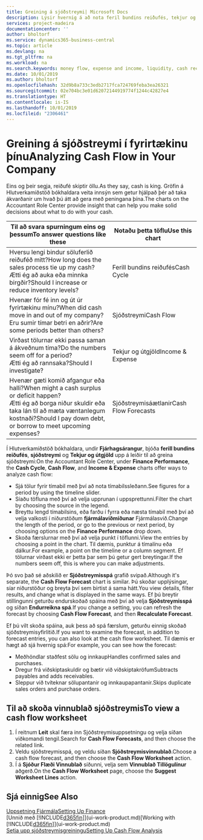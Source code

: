 ```yaml
---
title: Greining á sjóðstreymi| Microsoft Docs
description: Lýsir hvernig á að nota feril bundins reiðufés, tekjur og útgjöld, sjóðstreymi og sjóðstreymisspá myndrit til að greina fortíð og framtíð streymi peninga inn og út úr fyrirtækinu þínu.
services: project-madeira
documentationcenter: ''
author: bholtorf
ms.service: dynamics365-business-central
ms.topic: article
ms.devlang: na
ms.tgt_pltfrm: na
ms.workload: na
ms.search.keywords: money flow, expense and income, liquidity, cash receipts minus cash payments, Cartera
ms.date: 10/01/2019
ms.author: bholtorf
ms.openlocfilehash: 32d9b8a733c3edb2717fca724769feba3ea26321
ms.sourcegitcommit: 02e704bc3e01d62072144919774f1244c42827e4
ms.translationtype: HT
ms.contentlocale: is-IS
ms.lasthandoff: 10/01/2019
ms.locfileid: "2306461"
---
```

# <a name="analyzing-cash-flow-in-your-company"></a><span data-ttu-id="493aa-103">Greining á sjóðstreymi í fyrirtækinu þínu</span><span class="sxs-lookup"><span data-stu-id="493aa-103">Analyzing Cash Flow in Your Company</span></span>
<span data-ttu-id="493aa-104">Eins og þeir segja, reiðufé skiptir öllu.</span><span class="sxs-lookup"><span data-stu-id="493aa-104">As they say, cash is king.</span></span> <span data-ttu-id="493aa-105">Gröfin á Hlutverkamiðstöð bókhaldara veita innsýn sem getur hjálpað þér að taka ákvarðanir um hvað þú átt að gera með peningana þína.</span><span class="sxs-lookup"><span data-stu-id="493aa-105">The charts on the Accountant Role Center provide insight that can help you make solid decisions about what to do with your cash.</span></span>  

| <span data-ttu-id="493aa-106">Til að svara spurningum eins og þessum</span><span class="sxs-lookup"><span data-stu-id="493aa-106">To answer questions like these</span></span> | <span data-ttu-id="493aa-107">Notaðu þetta töflu</span><span class="sxs-lookup"><span data-stu-id="493aa-107">Use this chart</span></span> |
| --- | --- |
| <span data-ttu-id="493aa-108">Hversu lengi bindur söluferlið reiðuféð mitt?</span><span class="sxs-lookup"><span data-stu-id="493aa-108">How long does the sales process tie up my cash?</span></span></br> <span data-ttu-id="493aa-109">Ætti ég að auka eða minnka birgðir?</span><span class="sxs-lookup"><span data-stu-id="493aa-109">Should I increase or reduce inventory levels?</span></span> |<span data-ttu-id="493aa-110">Ferill bundins reiðufés</span><span class="sxs-lookup"><span data-stu-id="493aa-110">Cash Cycle</span></span> |
| <span data-ttu-id="493aa-111">Hvenær fór fé inn og út úr fyrirtækinu mínu?</span><span class="sxs-lookup"><span data-stu-id="493aa-111">When did cash move in and out of my company?</span></span></br> <span data-ttu-id="493aa-112">Eru sumir tímar betri en aðrir?</span><span class="sxs-lookup"><span data-stu-id="493aa-112">Are some periods better than others?</span></span> |<span data-ttu-id="493aa-113">Sjóðstreymi</span><span class="sxs-lookup"><span data-stu-id="493aa-113">Cash Flow</span></span> |
| <span data-ttu-id="493aa-114">Virðast tölurnar ekki passa saman á ákveðnum tíma?</span><span class="sxs-lookup"><span data-stu-id="493aa-114">Do the numbers seem off for a period?</span></span></br> <span data-ttu-id="493aa-115">Ætti ég að rannsaka?</span><span class="sxs-lookup"><span data-stu-id="493aa-115">Should I investigate?</span></span> |<span data-ttu-id="493aa-116">Tekjur og útgjöld</span><span class="sxs-lookup"><span data-stu-id="493aa-116">Income & Expense</span></span> |
| <span data-ttu-id="493aa-117">Hvenær gæti komið afgangur eða halli?</span><span class="sxs-lookup"><span data-stu-id="493aa-117">When might a cash surplus or deficit happen?</span></span></br> <span data-ttu-id="493aa-118">Ætti ég að borga niður skuldir eða taka lán til að mæta væntanlegum kostnaði?</span><span class="sxs-lookup"><span data-stu-id="493aa-118">Should I pay down debt, or borrow to meet upcoming expenses?</span></span> |<span data-ttu-id="493aa-119">Sjóðstreymisáætlanir</span><span class="sxs-lookup"><span data-stu-id="493aa-119">Cash Flow Forecasts</span></span> |

<span data-ttu-id="493aa-120">Í Hlutverkamiðstöð bókhaldara, undir **Fjárhagsárangur**, bjóða **ferill bundins reiðufés**, **sjóðstreymi** og **Tekjur og útgjöld** upp á leiðir til að greina sjóðstreymi:</span><span class="sxs-lookup"><span data-stu-id="493aa-120">On the Accountant Role Center, under **Finance Performance**, the **Cash Cycle**, **Cash Flow**, and **Income & Expense** charts offer ways to analyze cash flow:</span></span>  

* <span data-ttu-id="493aa-121">Sjá tölur fyrir tímabil með því að nota tímabilssleðann.</span><span class="sxs-lookup"><span data-stu-id="493aa-121">See figures for a period by using the timeline slider.</span></span>  
* <span data-ttu-id="493aa-122">Síaðu töfluna með því að velja upprunan í uppsprettunni.</span><span class="sxs-lookup"><span data-stu-id="493aa-122">Filter the chart by choosing the source in the legend.</span></span>  
* <span data-ttu-id="493aa-123">Breyttu lengd tímabilsins, eða farðu í fyrra eða næsta tímabil með því að velja valkosti í niðurstöðum **fjármálaviðmiðunar** Fjármálasvið.</span><span class="sxs-lookup"><span data-stu-id="493aa-123">Change the length of the period, or go to the previous or next period, by choosing options on the **Finance Performance** drop down.</span></span>  
* <span data-ttu-id="493aa-124">Skoða færslurnar með því að velja punkt í töflunni.</span><span class="sxs-lookup"><span data-stu-id="493aa-124">View the entries by choosing a point in the chart.</span></span> <span data-ttu-id="493aa-125">Til dæmis, punktur á tímalínu eða dálkur.</span><span class="sxs-lookup"><span data-stu-id="493aa-125">For example, a point on the timeline or a column segment.</span></span> <span data-ttu-id="493aa-126">Ef tölurnar virðast ekki er þetta þar sem þú getur gert breytingar.</span><span class="sxs-lookup"><span data-stu-id="493aa-126">If the numbers seem off, this is where you can make adjustments.</span></span>  

<span data-ttu-id="493aa-127">Þó svo það sé aðskilið er **Sjóðstreymisspá** grafið svipað.</span><span class="sxs-lookup"><span data-stu-id="493aa-127">Although it's separate, the **Cash Flow Forecast** chart is similar.</span></span> <span data-ttu-id="493aa-128">Þú skoðar upplýsingar, síar niðurstöður og breyta því sem birtist á sama hátt.</span><span class="sxs-lookup"><span data-stu-id="493aa-128">You view details, filter results, and change what is displayed in the same ways.</span></span> <span data-ttu-id="493aa-129">Ef þú breytir stillingunni geturðu endurskoðað spáina með því að velja **Sjóðstreymisspá** og síðan **Endurreikna spá**.</span><span class="sxs-lookup"><span data-stu-id="493aa-129">If you change a setting, you can refresh the forecast by choosing **Cash Flow Forecast**, and then **Recalculate Forecast**.</span></span>

<span data-ttu-id="493aa-130">Ef þú vilt skoða spáina, auk þess að spá færslum, geturðu einnig skoðað sjóðstreymisyfirlitið.</span><span class="sxs-lookup"><span data-stu-id="493aa-130">If you want to examine the forecast, in addition to forecast entries, you can also look at the cash flow worksheet.</span></span> <span data-ttu-id="493aa-131">Til dæmis er hægt að sjá hvernig spá:</span><span class="sxs-lookup"><span data-stu-id="493aa-131">For example, you can see how the forecast:</span></span>

* <span data-ttu-id="493aa-132">Meðhöndlar staðfest sölu og innkaup</span><span class="sxs-lookup"><span data-stu-id="493aa-132">Handles confirmed sales and purchases.</span></span>  
* <span data-ttu-id="493aa-133">Dregur frá viðskiptaskuldir og bætir við viðskiptakröfum</span><span class="sxs-lookup"><span data-stu-id="493aa-133">Subtracts payables and adds receivables.</span></span>  
* <span data-ttu-id="493aa-134">Sleppur við tvíteknar sölupantanir og innkaupapantanir.</span><span class="sxs-lookup"><span data-stu-id="493aa-134">Skips duplicate sales orders and purchase orders.</span></span>  

## <a name="to-view-a-cash-flow-worksheet"></a><span data-ttu-id="493aa-135">Til að skoða vinnublað sjóðstreymis</span><span class="sxs-lookup"><span data-stu-id="493aa-135">To view a cash flow worksheet</span></span>
1. <span data-ttu-id="493aa-136">Í reitnum **Leit** skal færa inn Sjóðstreymisuppsetningu og velja síðan viðkomandi tengil.</span><span class="sxs-lookup"><span data-stu-id="493aa-136">Search for **Cash Flow Forecasts**, and then choose the related link.</span></span>  
2. <span data-ttu-id="493aa-137">Veldu sjóðstreymisspá, og veldu síðan **Sjóðstreymisvinnublað**.</span><span class="sxs-lookup"><span data-stu-id="493aa-137">Choose a cash flow forecast, and then choose the **Cash Flow Worksheet** action.</span></span>  
3. <span data-ttu-id="493aa-138">Í á **Sjóður Flæði Vinnublað** síðunni, velja sem **Vinnublað Tillögulínur** aðgerð.</span><span class="sxs-lookup"><span data-stu-id="493aa-138">On the **Cash Flow Worksheet** page, choose the **Suggest Worksheet Lines** action.</span></span>  

## <a name="see-also"></a><span data-ttu-id="493aa-139">Sjá einnig</span><span class="sxs-lookup"><span data-stu-id="493aa-139">See Also</span></span>
[<span data-ttu-id="493aa-140">Uppsetning Fjármála</span><span class="sxs-lookup"><span data-stu-id="493aa-140">Setting Up Finance</span></span>](finance-setup-finance.md)  
<span data-ttu-id="493aa-141">[Unnið með [!INCLUDE[d365fin](includes/d365fin_md.md)]](ui-work-product.md)</span><span class="sxs-lookup"><span data-stu-id="493aa-141">[Working with [!INCLUDE[d365fin](includes/d365fin_md.md)]](ui-work-product.md)</span></span>  
[<span data-ttu-id="493aa-142">Setja upp sjóðstreymisgreiningu</span><span class="sxs-lookup"><span data-stu-id="493aa-142">Setting Up Cash Flow Analysis</span></span>](finance-setup-cash-flow-analyses.md)  
